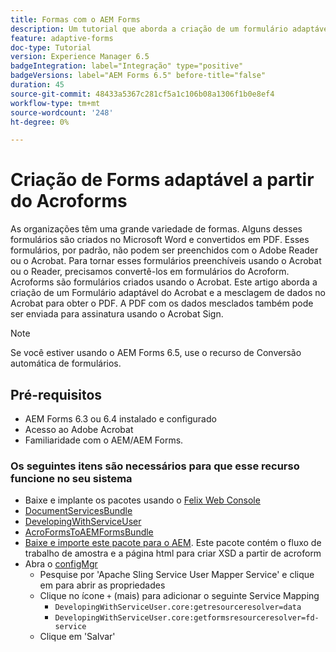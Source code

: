 ```yaml
---
title: Formas com o AEM Forms
description: Um tutorial que aborda a criação de um formulário adaptável usando o Acroform e a mesclagem de dados para obter uma PDF. A PDF com os dados mesclados pode ser enviada para assinatura usando o Acrobat Sign.
feature: adaptive-forms
doc-type: Tutorial
version: Experience Manager 6.5
badgeIntegration: label="Integração" type="positive"
badgeVersions: label="AEM Forms 6.5" before-title="false"
duration: 45
source-git-commit: 48433a5367c281cf5a1c106b08a1306f1b0e8ef4
workflow-type: tm+mt
source-wordcount: '248'
ht-degree: 0%

---
```



# Criação de Forms adaptável a partir do Acroforms

As organizações têm uma grande variedade de formas. Alguns desses formulários são criados no Microsoft Word e convertidos em PDF. Esses formulários, por padrão, não podem ser preenchidos com o Adobe Reader ou o Acrobat. Para tornar esses formulários preenchíveis usando o Acrobat ou o Reader, precisamos convertê-los em formulários do Acroform. Acroforms são formulários criados usando o Acrobat. Este artigo aborda a criação de um Formulário adaptável do Acrobat e a mesclagem de dados no Acrobat para obter o PDF. A PDF com os dados mesclados também pode ser enviada para assinatura usando o Acrobat Sign.

>[!NOTE]
>
>Se você estiver usando o AEM Forms 6.5, use o recurso de Conversão automática de formulários.

## Pré-requisitos

* AEM Forms 6.3 ou 6.4 instalado e configurado
* Acesso ao Adobe Acrobat
* Familiaridade com o AEM/AEM Forms.

### Os seguintes itens são necessários para que esse recurso funcione no seu sistema

* Baixe e implante os pacotes usando o [Felix Web Console](http://localhost:4502/system/console/bundles)
* [DocumentServicesBundle](/help/forms/assets/common-osgi-bundles/AEMFormsDocumentServices.core-1.0-SNAPSHOT.jar)
* [DevelopingWithServiceUser](/help/forms/assets/common-osgi-bundles/DevelopingWithServiceUser.jar)
* [AcroFormsToAEMFormsBundle](https://forms.enablementadobe.com/content/DemoServerBundles/AcroFormToAEMForm.core-1.0-SNAPSHOT.jar)
* [Baixe e importe este pacote para o AEM](assets/acro-form-aem-form.zip). Este pacote contém o fluxo de trabalho de amostra e a página html para criar XSD a partir de acroform
* Abra o [configMgr](http://localhost:4502/system/console/configMgr)
   * Pesquise por &#39;Apache Sling Service User Mapper Service&#39; e clique em para abrir as propriedades
   * Clique no ícone `+` (mais) para adicionar o seguinte Service Mapping
      * `DevelopingWithServiceUser.core:getresourceresolver=data`
      * `DevelopingWithServiceUser.core:getformsresourceresolver=fd-service`
   * Clique em &#39;Salvar&#39;
